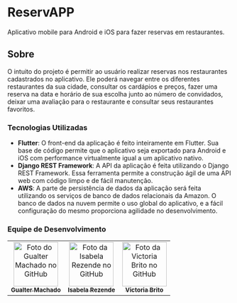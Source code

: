 # ReservAPP

Aplicativo mobile para Android e iOS para fazer reservas em restaurantes.

## Sobre

O intuito do projeto é permitir ao usuário realizar reservas nos restaurantes cadastrados no aplicativo. Ele poderá navegar entre os diferentes restaurantes da sua cidade, consultar os cardápios e preços, fazer uma reserva na data e horário de sua escolha junto ao número de convidados, deixar uma avaliação para o restaurante e consultar seus restaurantes favoritos.

### Tecnologias Utilizadas
* **Flutter**: O front-end da aplicação é feito inteiramente em Flutter. Sua base de código permite que o aplicativo seja exportado para Android e iOS com performance virtualmente igual a um aplicativo nativo.
* **Django REST Framework**: A API da aplicação é feita utilizando o Django REST Framework. Essa ferramenta permite a construção ágil de uma API web com código limpo e de fácil manutenção.
* **AWS**: A parte de persistência de dados da aplicação será feita utilizando os serviços de banco de dados relacionais da Amazon. O banco de dados na nuvem permite o uso global do aplicativo, e a fácil configuração do mesmo proporciona agilidade no desenvolvimento.

### Equipe de Desenvolvimento


<table>
  <tr>
    <td align="center">
      <a href="https://github.com/GualterMM">
        <img src="https://avatars.githubusercontent.com/u/35864822?v=4" width="100px;" alt="Foto do Gualter Machado no GitHub"/><br>
        <sub>
          <b>Gualter Machado</b>
        </sub>
      </a>
    </td>
    <td align="center">
      <a href="https://github.com/IsabelaRezendeB">
        <img src="https://avatars.githubusercontent.com/u/49520751?v=4" width="100px;" alt="Foto da Isabela Rezende no GitHub"/><br>
        <sub>
          <b>Isabela Rezende</b>
        </sub>
      </a>
    </td>
    <td align="center">
      <a href="https://github.com/VictoriaRBrito">
        <img src="https://avatars.githubusercontent.com/u/82007104?v=4" width="100px;" alt="Foto da Victoria Brito no GitHub"/><br>
        <sub>
          <b>Victoria Brito</b>
        </sub>
      </a>
    </td>
  </tr>
</table>
